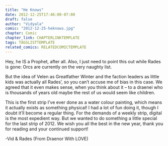 ```yaml
---
title: "He Knows"
date: 2012-12-25T17:46:00-07:00
draft: false
author: "Vidyala"
comic: "2012-12-25-heknows.jpg"
chapter: Comic
chapter_link: CHAPTERLINKTEMPLATE
tags: TAGSLISTTEMPLATE
related_comics: RELATEDCOMICTEMPLATE
---
```

<div>
<div>
<div>
<div>

Hey, he IS a Prophet, after all. Also, I just need to point this out while Rades is gone: Orcs are currently on the very naughty list.


But the idea of Velen as Greatfather Winter and the faction leaders as little kids was actually all Rades’, so you can’t accuse me of bias in this case. We agreed that it even makes sense, when you think about it – to a draenei who is thousands of years old maybe the rest of us would seem like children.


This is the first strip I’ve ever done as a water colour painting, which means it actually exists as something physical! I had a lot of fun doing it, though I doubt it’ll become a regular thing. For the demands of a weekly strip, digital is the most expedient way. But we wanted to do something a little special for the last strip of 2012. We wish you all the best in the new year, thank you for reading and your continued support!


-Vid &amp; Rades (From Draenor With LOVE)

</div>
</div>
</div>
</div>
